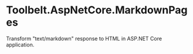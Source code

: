# Toolbelt.AspNetCore.MarkdownPages
Transform "text/markdown" response to HTML in ASP.NET Core application.
